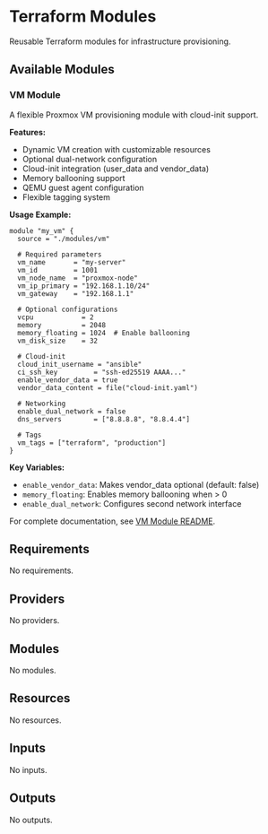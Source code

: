 # Terraform Modules

Reusable Terraform modules for infrastructure provisioning.

## Available Modules

### VM Module

A flexible Proxmox VM provisioning module with cloud-init support.

**Features:**

- Dynamic VM creation with customizable resources
- Optional dual-network configuration
- Cloud-init integration (user_data and vendor_data)
- Memory ballooning support
- QEMU guest agent configuration
- Flexible tagging system

**Usage Example:**

```hcl
module "my_vm" {
  source = "./modules/vm"

  # Required parameters
  vm_name       = "my-server"
  vm_id         = 1001
  vm_node_name  = "proxmox-node"
  vm_ip_primary = "192.168.1.10/24"
  vm_gateway    = "192.168.1.1"

  # Optional configurations
  vcpu            = 2
  memory          = 2048
  memory_floating = 1024  # Enable ballooning
  vm_disk_size    = 32

  # Cloud-init
  cloud_init_username = "ansible"
  ci_ssh_key         = "ssh-ed25519 AAAA..."
  enable_vendor_data = true
  vendor_data_content = file("cloud-init.yaml")

  # Networking
  enable_dual_network = false
  dns_servers        = ["8.8.8.8", "8.8.4.4"]

  # Tags
  vm_tags = ["terraform", "production"]
}
```

**Key Variables:**

- `enable_vendor_data`: Makes vendor_data optional (default: false)
- `memory_floating`: Enables memory ballooning when > 0
- `enable_dual_network`: Configures second network interface

For complete documentation, see [VM Module README](vm/README.md).

<!-- BEGIN_TF_DOCS -->

## Requirements

No requirements.
## Providers

No providers.
## Modules

No modules.
## Resources

No resources.
## Inputs

No inputs.
## Outputs

No outputs.
<!-- END_TF_DOCS -->
